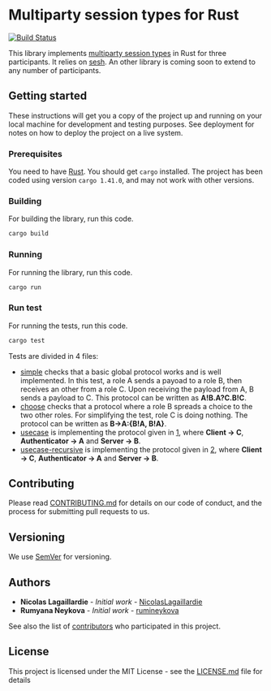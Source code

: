 # Multiparty session types for Rust

[![Build Status](https://travis-ci.org/NicolasLagaillardie/mpst_rust_github.svg?branch=master)](https://travis-ci.com/NicolasLagaillardie/mpst_rust_github)

This library implements [multiparty session types](http://mrg.doc.ic.ac.uk/publications/a-gentle-introduction-to-multiparty-asynchronous-session-types/) in Rust for three participants. It relies on [sesh](https://github.com/wenkokke/sesh). An other library is coming soon to extend to any number of participants.

## Getting started

These instructions will get you a copy of the project up and running on your local machine for development and testing purposes. See deployment for notes on how to deploy the project on a live system.

### Prerequisites

You need to have [Rust](https://www.rust-lang.org/). You should get `cargo` installed. The project has been coded using version `cargo 1.41.0`, and may not work with other versions.

### Building

For building the library, run this code.

```sh
cargo build
```

### Running

For running the library, run this code.

```sh
cargo run
```

### Run test

For running the tests, run this code.

```sh
cargo test
```

Tests are divided in 4 files:

* [simple](tests/simple.rs) checks that a basic global protocol works  and is well implemented. In this test, a role A sends a payoad to a role B, then receives an other from a role C. Upon receiving the payload from A, B sends a payload to C. This protocol can be written as **A!B.A?C.B!C**.
* [choose](tests/choose.rs) checks that a protocol where a role B spreads a choice to the two other roles. For simplifying the test, role C is doing nothing. The protocol can be written as **B→A:{B!A, B!A}**.
* [usecase](test/usecase.rs) is implementing the protocol given in [1](.github/pdf/GPS.pdf), where **Client → C**, **Authenticator → A** and **Server → B**.
* [usecase-recursive](test/usecase-recursive.rs) is implementing the protocol given in [2](.github/pdf/GPR.pdf), where **Client → C**, **Authenticator → A** and **Server → B**.

## Contributing

Please read [CONTRIBUTING.md](CONTRIBUTING.md) for details on our code of conduct, and the process for submitting pull requests to us.

## Versioning

We use [SemVer](http://semver.org/) for versioning.

## Authors

* **Nicolas Lagaillardie** - *Initial work* - [NicolasLagaillardie](https://github.com/NicolasLagaillardie)
* **Rumyana Neykova** - *Initial work* - [rumineykova](https://github.com/rumineykova)

See also the list of [contributors](https://github.com/your/project/contributors) who participated in this project.

## License

This project is licensed under the MIT License - see the [LICENSE.md](LICENSE.md) file for details